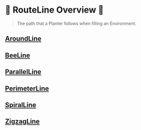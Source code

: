 # 🔺 <route>RouteLine Overview </route>🔺

> The path that a Planter follows when filling an Environment.

## [AroundLine](/reference/Route/RouteLine/AroundLine)

## [BeeLine](/reference/Route/RouteLine/BeeLine)

## [ParallelLine](/reference/Route/RouteLine/ParallelLine)

## [PerimeterLine](/reference/Route/RouteLine/PerimeterLine)

## [SpiralLine](/reference/Route/RouteLine/SpiralLine)

## [ZigzagLine](/reference/Route/RouteLine/ZigzagLine)



